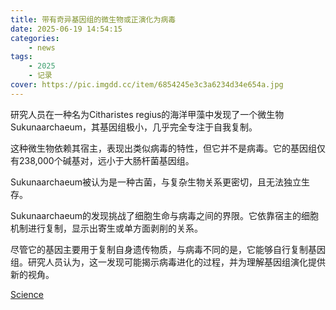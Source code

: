 ```yaml
---
title: 带有奇异基因组的微生物或正演化为病毒
date: 2025-06-19 14:54:15
categories: 
    - news
tags: 
    - 2025
    - 记录
cover: https://pic.imgdd.cc/item/6854245e3c3a6234d34e654a.jpg
---
```



研究人员在一种名为Citharistes regius的海洋甲藻中发现了一个微生物Sukunaarchaeum，其基因组极小，几乎完全专注于自我复制。

这种微生物依赖其宿主，表现出类似病毒的特性，但它并不是病毒。它的基因组仅有238,000个碱基对，远小于大肠杆菌基因组。

Sukunaarchaeum被认为是一种古菌，与复杂生物关系更密切，且无法独立生存。

Sukunaarchaeum的发现挑战了细胞生命与病毒之间的界限。它依靠宿主的细胞机制进行复制，显示出寄生或单方面剥削的关系。

尽管它的基因主要用于复制自身遗传物质，与病毒不同的是，它能够自行复制基因组。研究人员认为，这一发现可能揭示病毒进化的过程，并为理解基因组演化提供新的视角。

[Science](https://www.science.org/content/article/microbe-bizarrely-tiny-genome-may-be-evolving-virus)


